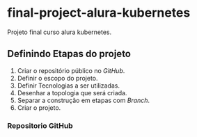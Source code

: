 # final-project-alura-kubernetes
Projeto final curso alura kubernetes.
## Definindo Etapas do projeto
1. Criar o repositório público no *GitHub*. 
2. Definir o escopo do projeto.
3. Definir Tecnologias a ser utilizadas.  
4. Desenhar a topologia que será criada. 
5. Separar a construção em etapas com *Branch*.
6. Criar o projeto.

### Repositorio GitHub
